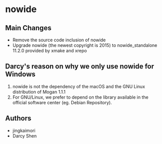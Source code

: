 # nowide
## Main Changes
+ Remove the source code inclusion of nowide
+ Upgrade nowide (the newest copyright is 2015) to nowide_standalone 11.2.0 provided by xmake and xrepo

## Darcy's reason on why we only use nowide for Windows
1. nowide is not the dependency of the macOS and the GNU Linux distribution of Mogan 1.1.1
2. For GNU/Linux, we prefer to depend on the library available in the official software center (eg. Debian Repository).

## Authors
+ jingkaimori
+ Darcy Shen
